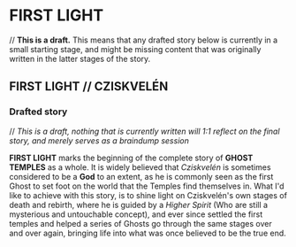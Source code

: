 # FIRST LIGHT
// **This is a draft.** This means that any drafted story below is currently in a small starting stage, and might be missing content that was originally written in the latter stages of the story. 

## FIRST LIGHT // CZISKVELÉN
### Drafted story
// *This is a draft, nothing that is currently written will 1:1 reflect on the final story, and merely serves as a braindump session*

**FIRST LIGHT** marks the beginning of the complete story of **GHOST TEMPLES** as a whole. It is widely believed that *Cziskvelén* is sometimes considered to be a **God** to an extent, as he is commonly seen as the first Ghost to set foot on the world that the Temples find themselves in. What I'd like to achieve with this story, is to shine light on Cziskvelén's own stages of death and rebirth, where he is guided by a *Higher Spirit* (Who are still a mysterious and untouchable concept), and ever since settled the first temples and helped a series of Ghosts go through the same stages over and over again, bringing life into what was once believed to be the true end.